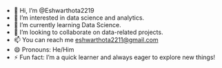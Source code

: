 - 👋 Hi, I’m @Eshwarthota2219
- 👀 I’m interested in data science and analytics.
- 🌱 I’m currently learning Data Science.
- 💞️ I’m looking to collaborate on data-related projects.
- 📫 You can reach me eshwarthota2211@gmail.com
- 😄 Pronouns: He/Him
- ⚡ Fun fact: I’m a quick learner and always eager to explore new things!

<!---
Eshwarthota2219/Eshwarthota2219 is a ✨ special ✨ repository because its `README.md` (this file) appears on your GitHub profile.
You can click the Preview link to take a look at your changes.
--->
